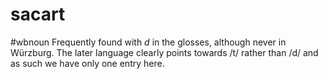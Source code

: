 # sacart
#wbnoun
Frequently found with *d* in the glosses, although never in Würzburg. The later language clearly points towards /t/ rather than /d/ and as such we have only one entry here.